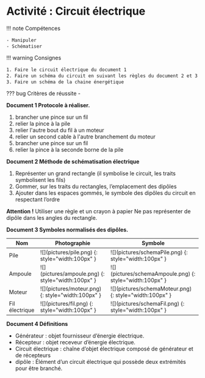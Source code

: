 # Activité : Circuit électrique

!!! note Compétences

    - Manipuler
    - Schématiser 

!!! warning Consignes

    1. Faire le circuit électrique du document 1
    2. Faire un schéma du circuit en suivant les règles du document 2 et 3
    3. Faire un schéma de la chaine énergétique
    
??? bug Critères de réussite
    - 




<div markdown style="page-break-after: always;">

**Document 1 Protocole à réaliser.**

1. brancher une pince sur un fil
2. relier la pince à la pile
3. relier l'autre bout du fil à un moteur
4. relier un second cable à l'autre branchement du moteur
5. brancher une pince sur un fil
6. relier la pince à la seconde borne de la pile


</div>

**Document 2 Méthode de schématisation électrique**  
1. Représenter un grand rectangle (il symbolise le circuit, les traits symbolisent les fils)  
2. Gommer, sur les traits du rectangles, l’emplacement des dipôles  
3. Ajouter dans les espaces gommés, le symbole des dipôles du circuit en respectant l’ordre

**Attention !**
Utiliser une règle et un crayon à papier
Ne pas représenter de dipôle dans les angles du rectangle.



<div markdown style="page-break-after: always;">

**Document 3 Symboles normalisés des dipôles.**

<table markdown class="tg">
<thead>
<tr>
<th colspan="2">Nom</th>
<th >Photographie</th>
<th >Symbole</th>
</tr>
</thead>
<tbody markdown>
<tr markdown>
<td colspan="2">Pile</td>
<td markdown >
![](pictures/pile.png) {: style="width:100px" }
</td>
<td markdown >![](pictures/schemaPile.png) {: style="width:100px" }</td>
<tr markdown>
<td colspan="2">Ampoule</td>
<td markdown >
![](pictures/ampoule.png) {: style="width:100px" }
</td>
<td markdown >![](pictures/schemaAmpoule.png) {: style="width:100px" }</td>
  </tr>
<tr markdown>
<td  colspan="2">Moteur</td>
<td markdown >
![](pictures/moteur.png) {: style="width:100px" }
</td>
<td markdown >![](pictures/schemaMoteur.png) {: style="width:100px" }</td>
  </tr>
<tr markdown>
<td  colspan="2">Fil électrique</td>
<td markdown >
![](pictures/fil.png) {: style="width:100px" }
</td>
<td markdown >![](pictures/schemaFil.png) {: style="width:100px" }</td>
  </tr>
</tbody>
</table>

</div>

**Document 4 Définitions**  

- Générateur : objet fournisseur d’énergie électrique.  
- Récepteur : objet receveur d’énergie électrique.
- Circuit électrique : chaîne d’objet électrique composé de générateur et de récepteurs
- dipôle : Élément d’un circuit électrique qui possède deux extrémités pour être branché.




